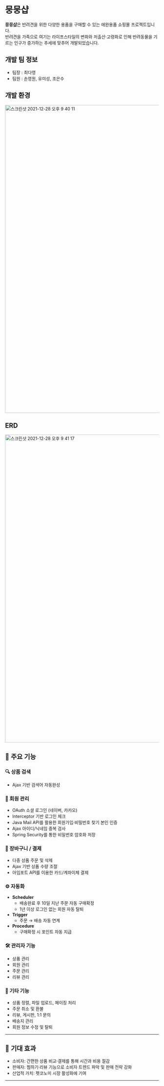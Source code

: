 # 뭉뭉샵

**뭉뭉샵**은 반려견을 위한 다양한 용품을 구매할 수 있는 애완용품 쇼핑몰 프로젝트입니다.  
반려견을 가족으로 여기는 라이프스타일의 변화와 저출산·고령화로 인해 반려동물을 기르는 인구가 증가하는 추세에 맞추어 개발되었습니다.  

## 개발 팀 정보
- 팀장 : 최다영
- 팀원 : 손영원, 유미성, 조은수

## 개발 환경
<img width="1008" alt="스크린샷 2021-12-28 오후 9 40 11" src="https://user-images.githubusercontent.com/84886265/147568313-f4861ec1-02e9-4e64-8a39-070e3f83d798.png">

## ERD
<img width="1008" alt="스크린샷 2021-12-28 오후 9 41 17" src="https://user-images.githubusercontent.com/84886265/147569156-e515cea0-2f61-41bd-bb4d-b08e08410676.png">

## 📌 주요 기능

### 🔍 상품 검색
- Ajax 기반 검색어 자동완성  

### 👤 회원 관리
- OAuth 소셜 로그인 (네이버, 카카오)  
- Interceptor 기반 로그인 체크  
- Java Mail API를 활용한 회원가입·비밀번호 찾기 본인 인증  
- Ajax 아이디/닉네임 중복 검사  
- Spring Security를 통한 비밀번호 암호화 저장  

### 🛒 장바구니 / 결제
- 다중 상품 주문 및 삭제  
- Ajax 기반 상품 수량 조절  
- 아임포트 API를 이용한 카드/계좌이체 결제  

### ⚙️ 자동화
- **Scheduler**
  - 배송완료 후 10일 지난 주문 자동 구매확정  
  - 1년 이상 로그인 없는 회원 자동 탈퇴  
- **Trigger**
  - 주문 → 배송 자동 연계  
- **Procedure**
  - 구매확정 시 포인트 자동 지급  

### 🛠️ 관리자 기능
- 상품 관리  
- 회원 관리  
- 주문 관리  
- 리뷰 관리  

### 📌 기타 기능
- 상품 정렬, 파일 업로드, 페이징 처리  
- 주문 취소 및 환불  
- 리뷰, 게시판, 1:1 문의  
- 배송지 관리  
- 회원 정보 수정 및 탈퇴  

---

## 🌟 기대 효과
- 소비자: 간편한 상품 비교·결제를 통해 시간과 비용 절감  
- 판매자: 찜하기·리뷰 기능으로 소비자 트렌드 파악 및 판매 전략 강화  
- 산업적 가치: 펫코노미 시장 활성화에 기여  

---

